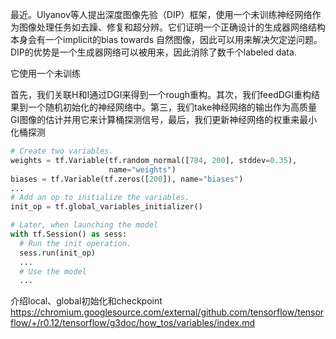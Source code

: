最近。Ulyanov等人提出深度图像先验（DIP）框架，使用一个未训练神经网络作为图像处理任务如去躁、修复和超分辨。它们证明一个正确设计的生成器网络结构本身会有一个implicit的bias towards 自然图像，因此可以用来解决欠定逆问题。
DIP的优势是一个生成器网络可以被用来，因此消除了数千个labeled data.

它使用一个未训练

首先，我们关联H和I通过DGI来得到一个rough重构。其次，我们feedDGI重构结果到一个随机初始化的神经网络中。第三，我们take神经网络的输出作为高质量GI图像的估计并用它来计算桶探测信号，最后，我们更新神经网络的权重来最小化桶探测


```python
# Create two variables.
weights = tf.Variable(tf.random_normal([784, 200], stddev=0.35),
                      name="weights")
biases = tf.Variable(tf.zeros([200]), name="biases")
...
# Add an op to initialize the variables.
init_op = tf.global_variables_initializer()

# Later, when launching the model
with tf.Session() as sess:
  # Run the init operation.
  sess.run(init_op)
  ...
  # Use the model
  ...
```
介绍local、global初始化和checkpoint https://chromium.googlesource.com/external/github.com/tensorflow/tensorflow/+/r0.12/tensorflow/g3doc/how_tos/variables/index.md